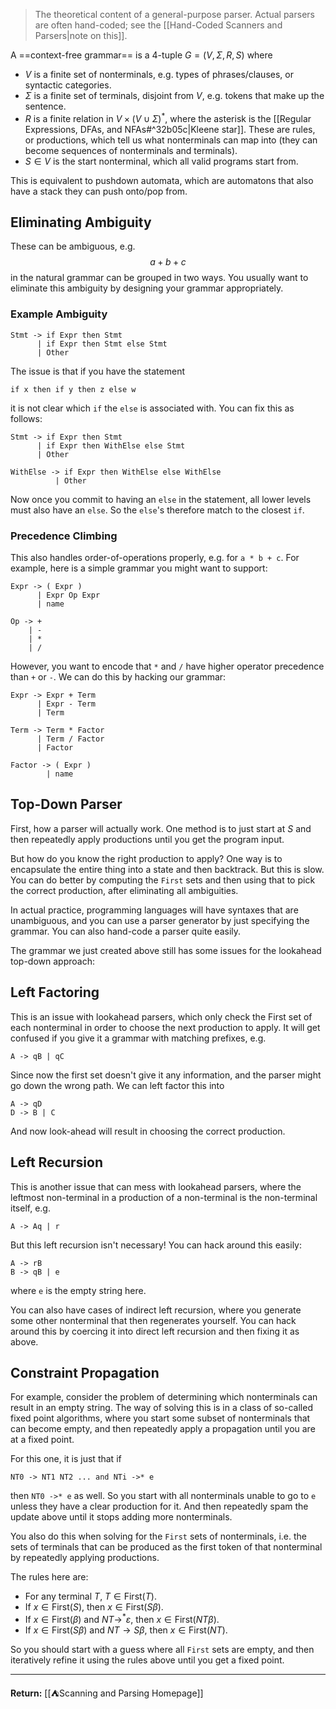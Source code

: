 > The theoretical content of a general-purpose parser. Actual parsers are often hand-coded; see the [[Hand-Coded Scanners and Parsers|note on this]].

A ==context-free grammar== is a 4-tuple $G=(V,\Sigma,R,S)$ where

* $V$ is a finite set of nonterminals, e.g. types of phrases/clauses, or syntactic categories.
* $\Sigma$ is a finite set of terminals, disjoint from $V$, e.g. tokens that make up the sentence.
* $R$ is a finite relation in $V\times(V\cup\Sigma)^{*}$, where the asterisk is the [[Regular Expressions, DFAs, and NFAs#^32b05c|Kleene star]]. These are rules, or productions, which tell us what nonterminals can map into (they can become sequences of nonterminals and terminals).
* $S\in V$ is the start nonterminal, which all valid programs start from.

This is equivalent to pushdown automata, which are automatons that also have a stack they can push onto/pop from.

## Eliminating Ambiguity

These can be ambiguous, e.g.
$$
a+b+c
$$
in the natural grammar can be grouped in two ways. You usually want to eliminate this ambiguity by designing your grammar appropriately.

### Example Ambiguity

```
Stmt -> if Expr then Stmt
      | if Expr then Stmt else Stmt
      | Other
```

The issue is that if you have the statement

```
if x then if y then z else w
```

it is not clear which `if` the `else` is associated with. You can fix this as follows:

```
Stmt -> if Expr then Stmt
      | if Expr then WithElse else Stmt
      | Other

WithElse -> if Expr then WithElse else WithElse
		  | Other
```

Now once you commit to having an `else` in the statement, all lower levels must also have an `else`. So the `else`'s therefore match to the closest `if`. 

### Precedence Climbing

This also handles order-of-operations properly, e.g. for `a * b + c`. For example, here is a simple grammar you might want to support:

```
Expr -> ( Expr )
      | Expr Op Expr
      | name

Op -> +
    | -
    | *
    | /
```

However, you want to encode that `*` and `/` have higher operator precedence than `+` or `-`.
We can do this by hacking our grammar:

```
Expr -> Expr + Term
      | Expr - Term
      | Term

Term -> Term * Factor
      | Term / Factor
      | Factor

Factor -> ( Expr )
        | name
```

## Top-Down Parser

First, how a parser will actually work. One method is to just start at $S$ and then repeatedly apply productions until you get the program input.

But how do you know the right production to apply? One way is to encapsulate the entire thing into a state and then backtrack. But this is slow. You can do better by computing the `First` sets and then using that to pick the correct production, after eliminating all ambiguities.

In actual practice, programming languages will have syntaxes that are unambiguous, and you can use a parser generator by just specifying the grammar. You can also hand-code a parser quite easily.

The grammar we just created above still has some issues for the lookahead top-down approach:

## Left Factoring

This is an issue with lookahead parsers, which only check the First set of each nonterminal in order to choose the next production to apply. It will get confused if you give it a grammar with matching prefixes, e.g.

```
A -> qB | qC
```

Since now the first set doesn't give it any information, and the parser might go down the wrong path. We can left factor this into

```
A -> qD
D -> B | C
```

And now look-ahead will result in choosing the correct production.

## Left Recursion

This is another issue that can mess with lookahead parsers, where the leftmost non-terminal in a production of a non-terminal is the non-terminal itself, e.g.

```
A -> Aq | r
```

But this left recursion isn't necessary! You can hack around this easily:

```
A -> rB
B -> qB | e
```

where `e` is the empty string here.

You can also have cases of indirect left recursion, where you generate some other nonterminal that then regenerates yourself. You can hack around this by coercing it into direct left recursion and then fixing it as above.

## Constraint Propagation

For example, consider the problem of determining which nonterminals can result in an empty string. The way of solving this is in a class of so-called fixed point algorithms, where you start some subset of nonterminals that can become empty, and then repeatedly apply a propagation until you are at a fixed point.

For this one, it is just that if

```
NT0 -> NT1 NT2 ... and NTi ->* e
```

then `NT0 ->* e` as well. So you start with all nonterminals unable to go to `e` unless they have a clear production for it. And then repeatedly spam the update above until it stops adding more nonterminals.

You also do this when solving for the `First` sets of nonterminals, i.e. the sets of terminals that can be produced as the first token of that nonterminal by repeatedly applying productions.

The rules here are:

* For any terminal $T$, $T \in \text{First}(T)$.
* If $x \in \text{First}(S)$, then $x \in \text{First}(S\beta)$.
* If $x \in \text{First}(\beta)$ and $NT \to ^{*} \varepsilon$, then $x \in \text{First}(NT\beta)$.
* If $x \in \text{First}(S\beta)$ and $NT \to S\beta$, then $x \in \text{First}(NT)$.

So you should start with a guess where all `First` sets are empty, and then iteratively refine it using the rules above until you get a fixed point.

---

**Return:** [[⛺Scanning and Parsing Homepage]]

